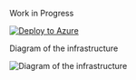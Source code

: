 Work in Progress


[![Deploy to Azure](https://aka.ms/deploytoazurebutton)](https://portal.azure.com/#create/Microsoft.Template/uri/https%3A%2F%2Fraw.githubusercontent.com%2Fjimgodden%2FAzure_Networking_Labs%2Fmain%2FDeployment_Sandbox%2FDatabricks_With_PrivateEndpoints%2Fsrc%2Fmain.json)


Diagram of the infrastructure

![Diagram of the infrastructure](diagram.drawio.png)
